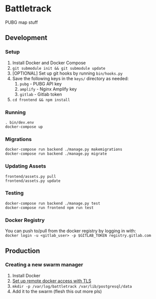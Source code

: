 # Battletrack
PUBG map stuff

## Development
### Setup
1. Install Docker and Docker Compose
1. `git submodule init && git submodule update`
1. [OPTIONAL] Set up git hooks by running `bin/hooks.py`
1. Save the following keys in the `keys/` directory as needed:
    1. `pubg` - PUBG API key
    1. `amplify` - Nginx Amplify key
    1. `gitlab` - Gitlab token
1. `cd frontend && npm install`

### Running
```
. bin/dev.env
docker-compose up
```

### Migrations
```
docker-compose run backend ./manage.py makemigrations
docker-compose run backend ./manage.py migrate
```

### Updating Assets
```
frontend/assets.py pull
frontend/assets.py update
```

### Testing
```
docker-compose run backend ./manage.py test
docker-compose run frontend npm run test
```

### Docker Registry
You can push to/pull from the docker registry by logging in with:  
`docker login -u <gitlab_user> -p $GITLAB_TOKEN registry.gitlab.com`

## Production
### Creating a new swarm manager
1. Install Docker
1. [Set up remote docker access with TLS](https://github.com/IcaliaLabs/guides/wiki/Deploy-and-Secure-a-Remote-Docker-Engine)
1. `mkdir -p /var/log/battletrack /var/lib/postgresql/data`
1. Add it to the swarm (flesh this out more pls)
